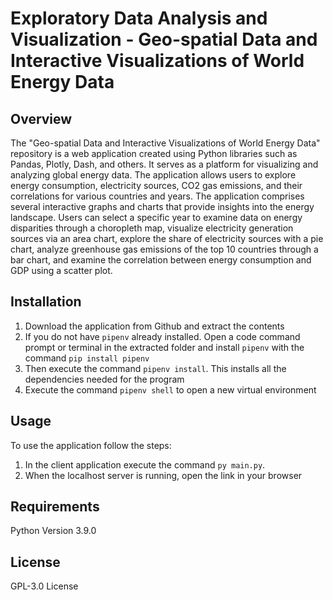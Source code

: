 # Exploratory Data Analysis and Visualization - Geo-spatial Data and Interactive Visualizations of World Energy Data

## Overview
The "Geo-spatial Data and Interactive Visualizations of World Energy Data" repository is a web application created using Python libraries such as Pandas, Plotly, Dash, and others. It serves as a platform for visualizing and analyzing global energy data. The application allows users to explore energy consumption, electricity sources, CO2 gas emissions, and their correlations for various countries and years. The application comprises several interactive graphs and charts that provide insights into the energy landscape. Users can select a specific year to examine data on energy disparities through a choropleth map, visualize electricity generation sources via an area chart, explore the share of electricity sources with a pie chart, analyze greenhouse gas emissions of the top 10 countries through a bar chart, and examine the correlation between energy consumption and GDP using a scatter plot.

## Installation
1. Download the application from Github and extract the contents
2. If you do not have `pipenv` already installed. Open a code command prompt or terminal in the extracted folder and install `pipenv` with the command `pip install pipenv`
3. Then execute the command `pipenv install`. This installs all the dependencies needed for the program
4. Execute the command `pipenv shell` to open a new virtual environment

## Usage
To use the application follow the steps:
1. In the client application execute the command `py main.py`.
2. When the localhost server is running, open the link in your browser

## Requirements
Python Version 3.9.0

## License
GPL-3.0 License
